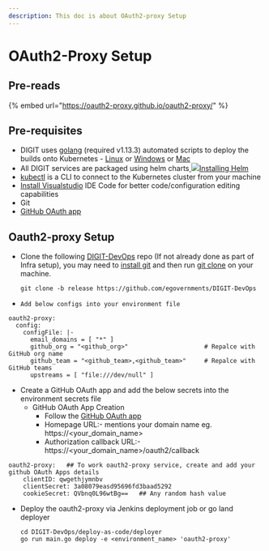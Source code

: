 ```yaml
---
description: This doc is about OAuth2-proxy Setup
---
```


# OAuth2-Proxy Setup

## Pre-reads

{% embed url="https://oauth2-proxy.github.io/oauth2-proxy/" %}

## Pre-requisites <a href="#prerequisites" id="prerequisites"></a>

* DIGIT uses [golang](https://golang.org/doc/install#download) (required v1.13.3) automated scripts to deploy the builds onto Kubernetes - [Linux](https://golang.org/dl/go1.13.3.linux-amd64.tar.gz) or [Windows](https://golang.org/dl/go1.13.3.windows-amd64.msi) or [Mac](https://golang.org/dl/go1.13.3.darwin-amd64.pkg)
* All DIGIT services are packaged using helm charts[ ![](https://helm.sh/img/favicon-152.png)Installing Helm](https://helm.sh/docs/intro/install/)
* [kubectl](https://kubernetes.io/docs/tasks/tools/install-kubectl-linux/) is a CLI to connect to the Kubernetes cluster from your machine
* [Install Visualstudio](https://code.visualstudio.com/download) IDE Code for better code/configuration editing capabilities
* Git
* [GitHub OAuth app](https://docs.github.com/en/developers/apps/building-oauth-apps/creating-an-oauth-app)

## Oauth2-proxy Setup

*   Clone the following [DIGIT-DevOps](https://github.com/egovernments/DIGIT-DevOps) repo (If not already done as part of Infra setup), you may need to [install git](https://docs.github.com/en/github/creating-cloning-and-archiving-repositories/cloning-a-repository-from-github/cloning-a-repository) and then run [git clone](https://docs.github.com/en/github/creating-cloning-and-archiving-repositories/cloning-a-repository-from-github/cloning-a-repository) on your machine.

    `git clone -b release https://github.com/egovernments/DIGIT-DevOps`
* `Add below configs into your environment file`

```
oauth2-proxy:
  config:
    configFile: |-
      email_domains = [ "*" ]
      github_org = "<github_org>"                     # Repalce with GitHub org name
      github_team = "<github_team>,<github_team>"     # Repalce with GitHub teams
      upstreams = [ "file:///dev/null" ]
```

* Create a GitHub OAuth app and add the below secrets into the environment secrets file
  * GitHub OAuth App Creation&#x20;
    * Follow the [GitHub OAuth app](https://docs.github.com/en/developers/apps/building-oauth-apps/creating-an-oauth-app)
    * Homepage URL:- mentions your domain name eg. https://\<your\_domain\_name>
    * Authorization callback URL:-  https://\<your\_domain\_name>/oauth2/callback

```
oauth2-proxy:   ## To work oauth2-proxy service, create and add your github OAuth Apps details
    clientID: qwgethjymnbv  
    clientSecret: 3a08079easd95696fd3baad5292
    cookieSecret: QVbnq0L96wtBg==   ## Any random hash value
```

*   Deploy the oauth2-proxy via Jenkins deployment job or go land deployer&#x20;

    ```
    cd DIGIT-DevOps/deploy-as-code/deployer
    go run main.go deploy -e <environment_name> 'oauth2-proxy'
    ```

